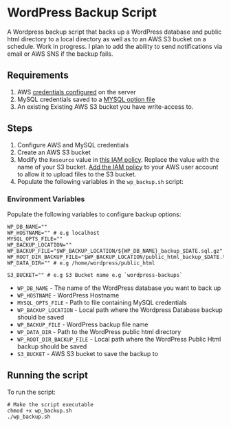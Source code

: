 # WordPress Backup Script

A Wordpress backup script that backs up a WordPress database and public html directory to a local directory as well as to an AWS S3 bucket on a schedule. Work in progress. I plan to add the ability to send notifications via email or AWS SNS if the backup fails.

## Requirements

1. AWS [credentials configured](https://docs.aws.amazon.com/cli/v1/userguide/cli-chap-configure.html#configure-precedence) on the server
1. MySQL credentials saved to a [MYSQL option file](https://dev.mysql.com/doc/refman/8.4/en/option-files.html)
1. An existing Existing AWS S3 bucket you have write-access to.

## Steps

1. Configure AWS and MySQL credentials
1. Create an AWS S3 bucket
1. Modify the `Resource` value in [this IAM policy](./iam_policy.json). Replace the value with the name of your S3 bucket. [Add the IAM policy](https://docs.aws.amazon.com/IAM/latest/UserGuide/access_policies_manage-attach-detach.html) to your AWS user account to allow it to upload files to the S3 bucket.
1. Populate the following variables in the `wp_backup.sh` script:

### Environment Variables

Populate the following variables to configure backup options:

```shell
WP_DB_NAME=""
WP_HOSTNAME="" # e.g localhost
MYSQL_OPTS_FILE=""
WP_BACKUP_LOCATION=""
WP_BACKUP_FILE="$WP_BACKUP_LOCATION/${WP_DB_NAME}_backup_$DATE.sql.gz"
WP_ROOT_DIR_BACKUP_FILE="$WP_BACKUP_LOCATION/public_html_backup_$DATE.tar.gz"
WP_DATA_DIR="" # e.g /home/wordpress/public_html

S3_BUCKET="" # e.g S3 Bucket name e.g `wordpress-backups`
```

- `WP_DB_NAME` - The name of the WordPress database you want to back up
- `WP_HOSTNAME` - WordPress Hostname
- `MYSQL_OPTS_FILE` - Path to file containing MySQL credentials
- `WP_BACKUP_LOCATION` - Local path where the Wordpress Database backup should be saved
- `WP_BACKUP_FILE` - WordPress backup file name
- `WP_DATA_DIR` - Path to the WordPress public html directory
- `WP_ROOT_DIR_BACKUP_FILE` - Local path where the WordPress Public Html backup should be saved
- `S3_BUCKET` - AWS S3 bucket to save the backup to

## Running the script

To run the script:

```shell
# Make the script executable
chmod +x wp_backup.sh
./wp_backup.sh
```
